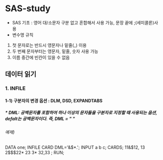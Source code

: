 # SAS-study
* SAS 기초 : 영어 대/소문자 구분 없고 혼합해서 사용 가능, 문장 끝에 ;(세미콜론)사용
* 변수명 규칙 
1. 첫 문자로는 반드시 영문자나 밑줄(_) 이용 
2. 두 번째 문자부터는 영문자, 밑줄, 숫자 사용 가능
3. 이름 중간에 빈칸이 있을 수 없음

## 데이터 읽기
### 1. INFILE
#### 1-1) 구분자의 변경 옵션 : DLM, DSD, EXPANDTABS
##### * DML: 공백문자를 포함하여 하나 이상의 문자들을 구분자로 지정할 때 사용되는 옵션, defalt는 공백문자이다. 즉, DML = " "
###### 예제)
DATA one;
  INFILE CARD DML='&$*.';
  INPUT a b c;
CARDS;
11&$12, 13
2$$$22* 23
  3*  32,33
;
RUN;
